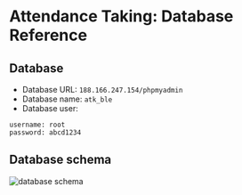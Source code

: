 # Attendance Taking: Database Reference

## Database
- Database URL: ```188.166.247.154/phpmyadmin```
- Database name: ```atk_ble```
- Database user:
```
username: root
password: abcd1234
```

## Database schema
<img src="http://imgh.us/atk_ble-db.svg" alt="database schema" />

